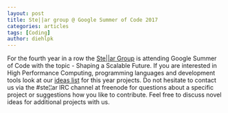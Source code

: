 ```yaml
---
layout: post
title: Ste||ar group @ Google Summer of Code 2017
categories: articles
tags: [Coding]
author: diehlpk
---
```

For the fourth year in a row the <a href="http://stellar-group.org/">Ste||ar Group</a> is attending Google Summer of Code with the topic - Shaping a Scalable Future. If you are interested in High Performance Computing, programming languages and development tools look at our <a href="https://github.com/STEllAR-GROUP/hpx/wiki/GSoC-2017-Project-Ideas">ideas list</a> for this year projects. Do not hesitate to contact us via the &#35;ste&#166;&#166;ar IRC channel at freenode for questions about a specific project or suggestions how you like to contribute. Feel free to discuss novel ideas for additional projects with us.

